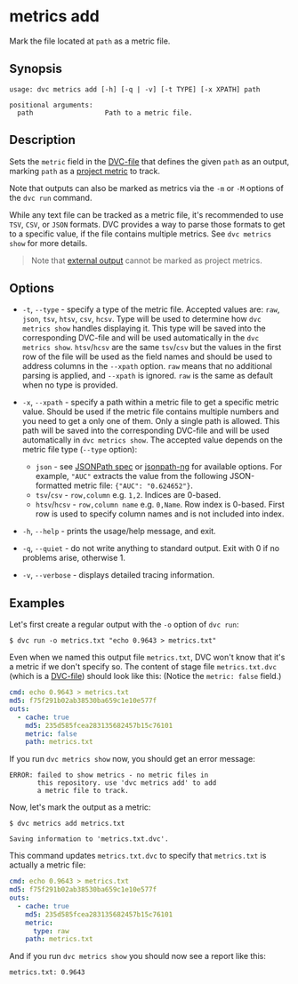 # metrics add

Mark the file located at `path` as a metric file.

## Synopsis

```usage
usage: dvc metrics add [-h] [-q | -v] [-t TYPE] [-x XPATH] path

positional arguments:
  path                  Path to a metric file.
```

## Description

Sets the `metric` field in the [DVC-file](/doc/user-guide/dvc-file-format) that
defines the given `path` as an <abbr>output</abbr>, marking `path` as a
[project metric](/doc/commands-reference/metrics) to track.

Note that outputs can also be marked as metrics via the `-m` or `-M` options of
the `dvc run` command.

While any text file can be tracked as a metric file, it's recommended to use
`TSV`, `CSV`, or `JSON` formats. DVC provides a way to parse those formats to
get to a specific value, if the file contains multiple metrics. See
`dvc metrics show` for more details.

> Note that [external output](/doc/user-guide/external-outputs) cannot be marked
> as project metrics.

## Options

- `-t`, `--type` - specify a type of the metric file. Accepted values are:
  `raw`, `json`, `tsv`, `htsv`, `csv`, `hcsv`. Type will be used to determine
  how `dvc metrics show` handles displaying it. This type will be saved into the
  corresponding DVC-file and will be used automatically in the
  `dvc metrics show`. `htsv`/`hcsv` are the same `tsv`/`csv` but the values in
  the first row of the file will be used as the field names and should be used
  to address columns in the `--xpath` option. `raw` means that no additional
  parsing is applied, and `--xpath` is ignored. `raw` is the same as default
  when no type is provided.

- `-x`, `--xpath` - specify a path within a metric file to get a specific metric
  value. Should be used if the metric file contains multiple numbers and you
  need to get a only one of them. Only a single path is allowed. This path will
  be saved into the corresponding DVC-file and will be used automatically in
  `dvc metrics show`. The accepted value depends on the metric file type
  (`--type` option):

  - `json` - see [JSONPath spec](https://goessner.net/articles/JsonPath/) or
    [jsonpath-ng](https://github.com/h2non/jsonpath-ng) for available options.
    For example, `"AUC"` extracts the value from the following JSON-formatted
    metric file: `{"AUC": "0.624652"}`.
  - `tsv`/`csv` - `row,column` e.g. `1,2`. Indices are 0-based.
  - `htsv`/`hcsv` - `row,column name` e.g. `0,Name`. Row index is 0-based. First
    row is used to specify column names and is not included into index.

- `-h`, `--help` - prints the usage/help message, and exit.

- `-q`, `--quiet` - do not write anything to standard output. Exit with 0 if no
  problems arise, otherwise 1.

- `-v`, `--verbose` - displays detailed tracing information.

## Examples

Let's first create a regular <abbr>output</abbr> with the `-o` option of
`dvc run`:

```dvc
$ dvc run -o metrics.txt "echo 0.9643 > metrics.txt"
```

Even when we named this output file `metrics.txt`, DVC won't know that it's a
metric if we don't specify so. The content of stage file `metrics.txt.dvc`
(which is a [DVC-file](/doc/user-guide/dvc-file-format)) should look like this:
(Notice the `metric: false` field.)

```yaml
cmd: echo 0.9643 > metrics.txt
md5: f75f291b02ab38530ba659c1e10e577f
outs:
  - cache: true
    md5: 235d585fcea283135682457b15c76101
    metric: false
    path: metrics.txt
```

If you run `dvc metrics show` now, you should get an error message:

```dvc
ERROR: failed to show metrics - no metric files in
       this repository. use 'dvc metrics add' to add
       a metric file to track.
```

Now, let's mark the output as a metric:

```dvc
$ dvc metrics add metrics.txt

Saving information to 'metrics.txt.dvc'.
```

This command updates `metrics.txt.dvc` to specify that `metrics.txt` is actually
a metric file:

```yaml
cmd: echo 0.9643 > metrics.txt
md5: f75f291b02ab38530ba659c1e10e577f
outs:
  - cache: true
    md5: 235d585fcea283135682457b15c76101
    metric:
      type: raw
    path: metrics.txt
```

And if you run `dvc metrics show` you should now see a report like this:

```dvc
metrics.txt: 0.9643
```
